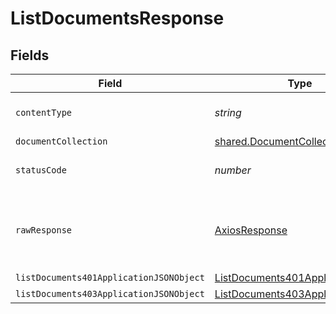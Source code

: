 # ListDocumentsResponse


## Fields

| Field                                                                                         | Type                                                                                          | Required                                                                                      | Description                                                                                   |
| --------------------------------------------------------------------------------------------- | --------------------------------------------------------------------------------------------- | --------------------------------------------------------------------------------------------- | --------------------------------------------------------------------------------------------- |
| `contentType`                                                                                 | *string*                                                                                      | :heavy_check_mark:                                                                            | HTTP response content type for this operation                                                 |
| `documentCollection`                                                                          | [shared.DocumentCollection](../../models/shared/documentcollection.md)                        | :heavy_minus_sign:                                                                            | OK                                                                                            |
| `statusCode`                                                                                  | *number*                                                                                      | :heavy_check_mark:                                                                            | HTTP response status code for this operation                                                  |
| `rawResponse`                                                                                 | [AxiosResponse](https://axios-http.com/docs/res_schema)                                       | :heavy_minus_sign:                                                                            | Raw HTTP response; suitable for custom response parsing                                       |
| `listDocuments401ApplicationJSONObject`                                                       | [ListDocuments401ApplicationJSON](../../models/operations/listdocuments401applicationjson.md) | :heavy_minus_sign:                                                                            | Unauthenticated                                                                               |
| `listDocuments403ApplicationJSONObject`                                                       | [ListDocuments403ApplicationJSON](../../models/operations/listdocuments403applicationjson.md) | :heavy_minus_sign:                                                                            | Forbidden                                                                                     |